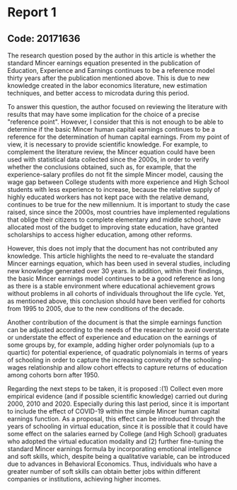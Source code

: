 # Report 1

## Code: 20171636

The research question posed by the author in this article is whether the standard Mincer earnings equation presented in the publication of Education, Experience and Earnings continues to be a reference model thirty years after the publication mentioned above. This is due to new knowledge created in the labor economics literature, new estimation techniques, and better access to microdata during this period.

To answer this question, the author focused on reviewing the literature with results that may have some implication for the choice of a precise "reference point". However, I consider that this is not enough to be able to determine if the basic Mincer human capital earnings continues to be a reference for the determination of human capital earnings. From my point of view, it is necessary to provide scientific knowledge. For example, to complement the literature review, the Mincer equation could have been used with statistical data collected since the 2000s, in order to verify whether the conclusions obtained, such as, for example, that the experience-salary profiles do not fit the simple Mincer model, causing the wage gap between College students with more experience and High School students with less experience to increase, because the relative supply of highly educated workers has not kept pace with the relative demand, continues to be true for the new millennium. It is important to study the case raised, since since the 2000s, most countries have implemented regulations that oblige their citizens to complete elementary and middle school, have allocated most of the budget to improving state education, have granted scholarships to access higher education, among other reforms.

However, this does not imply that the document has not contributed any knowledge. This article highlights the need to re-evaluate the standard Mincer earnings equation, which has been used in several studies, including new knowledge generated over 30 years. In addition, within their findings, the basic Mincer earnings model continues to be a good reference as long as there is a stable environment where educational achievement grows without problems in all cohorts of individuals throughout the life cycle. Yet, as mentioned above, this conclusion should have been verified for cohorts from 1995 to 2005, due to the new conditions of the decade.

Another contribution of the document is that the simple earnings function can be adjusted according to the needs of the researcher to avoid overstate or understate the effect of experience and education on the earnings of some groups by, for example, adding higher order polynomials (up to a quartic) for potential experience, of quadratic polynomials in terms of years of schooling in order to capture the increasing convexity of the schooling-wages relationship and allow cohort effects to capture returns of education among cohorts born after 1950.

Regarding the next steps to be taken, it is proposed :(1) Collect even more empirical evidence (and if possible scientific knowledge) carried out during 2000, 2010 and 2020. Especially during this last period, since it is important to include the effect of COVID-19 within the simple Mincer human capital earnings function. As a proposal, this effect can be introduced through the years of schooling in virtual education, since it is possible that it could have some effect on the salaries earned by College (and High School) graduates who adopted the virtual education modality and (2) further fine-tuning  the standard Mincer earnings formula by incorporating emotional intelligence and soft skills, which, despite being a qualitative variable, can be introduced due to advances in Behavioral Economics. Thus, individuals who have a greater number of soft skills can obtain better jobs within different companies or institutions, achieving higher incomes.
